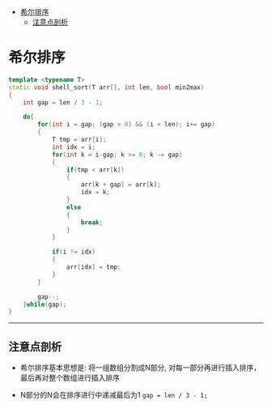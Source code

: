 - [希尔排序](#希尔排序)
  - [注意点剖析](#注意点剖析)

# 希尔排序

```C++
template <typename T>
static void shell_sort(T arr[], int len, bool min2max)
{
    int gap = len / 3 - 1;

    do{
        for(int i = gap; (gap > 0) && (i < len); i+= gap)
        {
            T tmp = arr[i];
            int idx = i;
            for(int k = i-gap; k >= 0; k -= gap)
            {
                if(tmp < arr[k])
                {
                    arr[k + gap] = arr[k];
                    idx = k;
                }
                else
                {
                    break;
                }
            }

            if(i != idx)
            {
                arr[idx] = tmp;
            }
        }

        gap--;
    }while(gap);
}
```

***

## 注意点剖析

* 希尔排序基本思想是: 将一组数组分割成N部分, 对每一部分再进行插入排序， 最后再对整个数组进行插入排序

* N部分的N会在排序进行中递减最后为1 ```gap = len / 3 - 1;```